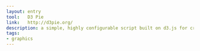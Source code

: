```yaml
---
layout: entry
tool:	D3 Pie
link:	http://d3pie.org/
description: a simple, highly configurable script built on d3.js for creating simple, attractive pie charts. It's free, open source, and found on github
tags:
- graphics
---
```

